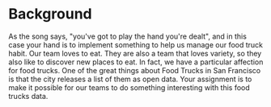 # Background
As the song says, "you've got to play the hand you're dealt", and in this case your hand is to implement something to help us manage our food truck habit.
Our team loves to eat. They are also a team that loves variety, so they also like to discover new places to eat.
In fact, we have a particular affection for food trucks. One of the great things about Food Trucks in San Francisco is that the city releases a list of them as open data.
Your assignment is to make it possible for our teams to do something interesting with this food trucks data.
